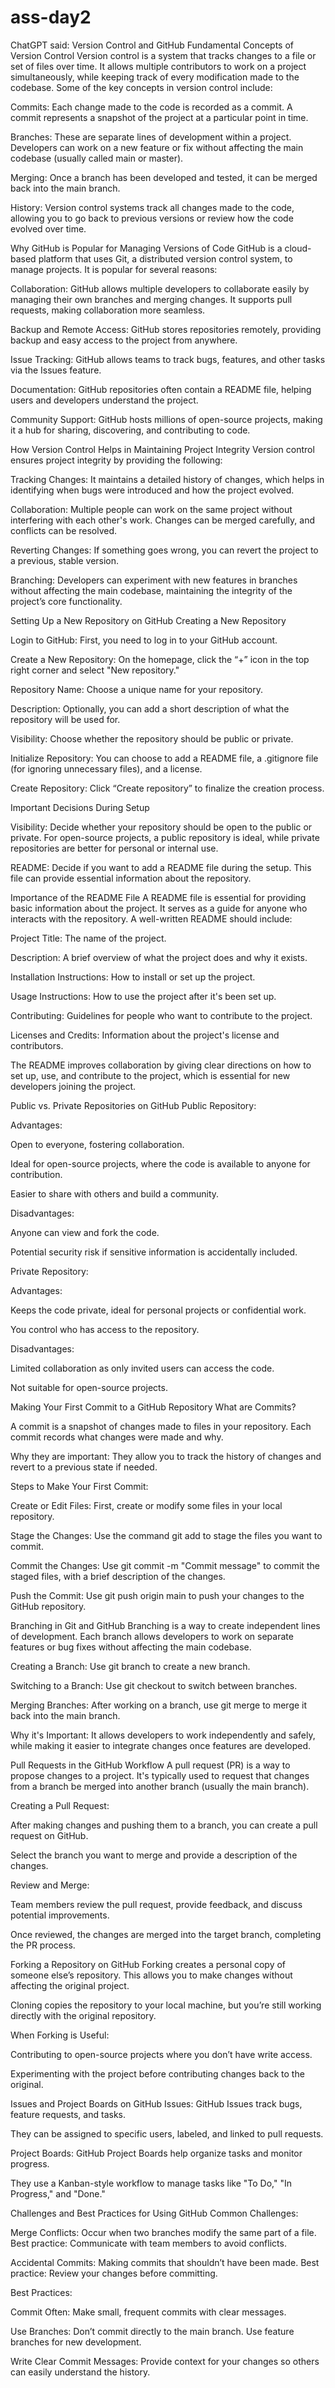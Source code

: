 # ass-day2
ChatGPT said:
Version Control and GitHub
Fundamental Concepts of Version Control
Version control is a system that tracks changes to a file or set of files over time. It allows multiple contributors to work on a project simultaneously, while keeping track of every modification made to the codebase. Some of the key concepts in version control include:

Commits: Each change made to the code is recorded as a commit. A commit represents a snapshot of the project at a particular point in time.

Branches: These are separate lines of development within a project. Developers can work on a new feature or fix without affecting the main codebase (usually called main or master).

Merging: Once a branch has been developed and tested, it can be merged back into the main branch.

History: Version control systems track all changes made to the code, allowing you to go back to previous versions or review how the code evolved over time.

Why GitHub is Popular for Managing Versions of Code
GitHub is a cloud-based platform that uses Git, a distributed version control system, to manage projects. It is popular for several reasons:

Collaboration: GitHub allows multiple developers to collaborate easily by managing their own branches and merging changes. It supports pull requests, making collaboration more seamless.

Backup and Remote Access: GitHub stores repositories remotely, providing backup and easy access to the project from anywhere.

Issue Tracking: GitHub allows teams to track bugs, features, and other tasks via the Issues feature.

Documentation: GitHub repositories often contain a README file, helping users and developers understand the project.

Community Support: GitHub hosts millions of open-source projects, making it a hub for sharing, discovering, and contributing to code.

How Version Control Helps in Maintaining Project Integrity
Version control ensures project integrity by providing the following:

Tracking Changes: It maintains a detailed history of changes, which helps in identifying when bugs were introduced and how the project evolved.

Collaboration: Multiple people can work on the same project without interfering with each other's work. Changes can be merged carefully, and conflicts can be resolved.

Reverting Changes: If something goes wrong, you can revert the project to a previous, stable version.

Branching: Developers can experiment with new features in branches without affecting the main codebase, maintaining the integrity of the project’s core functionality.

Setting Up a New Repository on GitHub
Creating a New Repository

Login to GitHub: First, you need to log in to your GitHub account.

Create a New Repository: On the homepage, click the “+” icon in the top right corner and select "New repository."

Repository Name: Choose a unique name for your repository.

Description: Optionally, you can add a short description of what the repository will be used for.

Visibility: Choose whether the repository should be public or private.

Initialize Repository: You can choose to add a README file, a .gitignore file (for ignoring unnecessary files), and a license.

Create Repository: Click “Create repository” to finalize the creation process.

Important Decisions During Setup

Visibility: Decide whether your repository should be open to the public or private. For open-source projects, a public repository is ideal, while private repositories are better for personal or internal use.

README: Decide if you want to add a README file during the setup. This file can provide essential information about the repository.

Importance of the README File
A README file is essential for providing basic information about the project. It serves as a guide for anyone who interacts with the repository. A well-written README should include:

Project Title: The name of the project.

Description: A brief overview of what the project does and why it exists.

Installation Instructions: How to install or set up the project.

Usage Instructions: How to use the project after it's been set up.

Contributing: Guidelines for people who want to contribute to the project.

Licenses and Credits: Information about the project's license and contributors.

The README improves collaboration by giving clear directions on how to set up, use, and contribute to the project, which is essential for new developers joining the project.

Public vs. Private Repositories on GitHub
Public Repository:

Advantages:

Open to everyone, fostering collaboration.

Ideal for open-source projects, where the code is available to anyone for contribution.

Easier to share with others and build a community.

Disadvantages:

Anyone can view and fork the code.

Potential security risk if sensitive information is accidentally included.

Private Repository:

Advantages:

Keeps the code private, ideal for personal projects or confidential work.

You control who has access to the repository.

Disadvantages:

Limited collaboration as only invited users can access the code.

Not suitable for open-source projects.

Making Your First Commit to a GitHub Repository
What are Commits?

A commit is a snapshot of changes made to files in your repository. Each commit records what changes were made and why.

Why they are important: They allow you to track the history of changes and revert to a previous state if needed.

Steps to Make Your First Commit:

Create or Edit Files: First, create or modify some files in your local repository.

Stage the Changes: Use the command git add <filename> to stage the files you want to commit.

Commit the Changes: Use git commit -m "Commit message" to commit the staged files, with a brief description of the changes.

Push the Commit: Use git push origin main to push your changes to the GitHub repository.

Branching in Git and GitHub
Branching is a way to create independent lines of development. Each branch allows developers to work on separate features or bug fixes without affecting the main codebase.

Creating a Branch: Use git branch <branch-name> to create a new branch.

Switching to a Branch: Use git checkout <branch-name> to switch between branches.

Merging Branches: After working on a branch, use git merge <branch-name> to merge it back into the main branch.

Why it's Important: It allows developers to work independently and safely, while making it easier to integrate changes once features are developed.

Pull Requests in the GitHub Workflow
A pull request (PR) is a way to propose changes to a project. It's typically used to request that changes from a branch be merged into another branch (usually the main branch).

Creating a Pull Request:

After making changes and pushing them to a branch, you can create a pull request on GitHub.

Select the branch you want to merge and provide a description of the changes.

Review and Merge:

Team members review the pull request, provide feedback, and discuss potential improvements.

Once reviewed, the changes are merged into the target branch, completing the PR process.

Forking a Repository on GitHub
Forking creates a personal copy of someone else’s repository. This allows you to make changes without affecting the original project.

Cloning copies the repository to your local machine, but you’re still working directly with the original repository.

When Forking is Useful:

Contributing to open-source projects where you don’t have write access.

Experimenting with the project before contributing changes back to the original.

Issues and Project Boards on GitHub
Issues: GitHub Issues track bugs, feature requests, and tasks.

They can be assigned to specific users, labeled, and linked to pull requests.

Project Boards: GitHub Project Boards help organize tasks and monitor progress.

They use a Kanban-style workflow to manage tasks like "To Do," "In Progress," and "Done."

Challenges and Best Practices for Using GitHub
Common Challenges:

Merge Conflicts: Occur when two branches modify the same part of a file. Best practice: Communicate with team members to avoid conflicts.

Accidental Commits: Making commits that shouldn’t have been made. Best practice: Review your changes before committing.

Best Practices:

Commit Often: Make small, frequent commits with clear messages.

Use Branches: Don’t commit directly to the main branch. Use feature branches for new development.

Write Clear Commit Messages: Provide context for your changes so others can easily understand the history.
